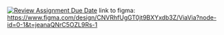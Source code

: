 [![Review Assignment Due Date](https://classroom.github.com/assets/deadline-readme-button-22041afd0340ce965d47ae6ef1cefeee28c7c493a6346c4f15d667ab976d596c.svg)](https://classroom.github.com/a/YzI0i2Iu)
link to figma: https://www.figma.com/design/CNVRhfUgGT0jt9BXYxdb3Z/ViaVia?node-id=0-1&t=jeanaQNrC5OZL9Rs-1
